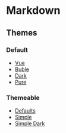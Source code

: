 # Markdown

## Themes

### Default

- <a href="#" data-style-href="//cdn.jsdelivr.net/npm/docsify/lib/themes/vue.css">Vue</a>
- <a href="#" data-style-href="//cdn.jsdelivr.net/npm/docsify/lib/themes/buble.css">Buble</a>
- <a href="#" data-style-href="//cdn.jsdelivr.net/npm/docsify/lib/themes/dark.css">Dark</a>
- <a href="#" data-style-href="//cdn.jsdelivr.net/npm/docsify/lib/themes/pure.css">Pure</a>

### Themeable

- <a href="#" data-style-href="//cdn.jsdelivr.net/npm/docsify-themeable@0/dist/css/theme-defaults.css">Defaults</a>
- <a href="#" data-style-href="//cdn.jsdelivr.net/npm/docsify-themeable@0/dist/css/theme-simple.css">Simple</a>
- <a href="#" data-style-href="//cdn.jsdelivr.net/npm/docsify-themeable@0/dist/css/theme-simple-dark.css">Simple Dark</a>
